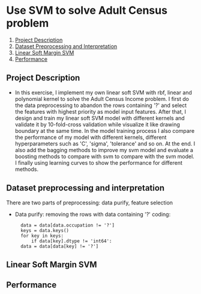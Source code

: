 # Use SVM to solve Adult Census problem

1. [Project Description](#project)
2. [Dataset Preprocessing and Interpretation](#preprocessing)
3. [Linear Soft Margin SVM](#svm)
4. [Performance](#performance)


<a name="project"></a>
## Project Description

* In this exercise, I implement my own linear soft SVM with rbf, linear and polynomial kernel to solve the Adult Census Income problem. I first do the data preprocessing to abandon the rows containing '?' and select the features with highest priority as model input features. After that, I design and train my linear soft SVM model with different kernels and validate it by 10-fold-cross validation while visualize it like drawing boundary at the same time. In the model training process I also compare the performance of my model with different kernels, different hyperparameters such as 'C', 'sigma', 'tolerance' and so on. At the end. I also add the bagging methods to improve my svm model and evaluate a boosting methods to compare with svm to compare with the svm model. I finally using learning curves to show the performance for different methods.

<a name="preprocessing"></a>
## Dataset preprocessing and interpretation
There are two parts of preprocessing: data purify, feature selection
* Data purify: removing the rows with data containing '?'
    coding:
    
        data = data[data.occupation != '?']
        keys = data.keys()
        for key in keys:
            if data[key].dtype != 'int64':
        data = data[data[key] != '?']
        


<a name="svm"></a>
## Linear Soft Margin SVM



<a name="performance"></a>
## Performance
